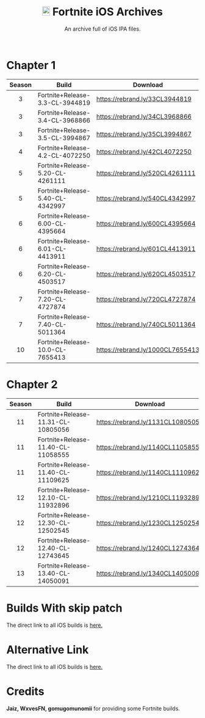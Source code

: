 
<div align=center>

# <img src="https://cdn.discordapp.com/attachments/751304558453719176/936194213199093810/rsz_1rsz_1apple_logo_greysvg.png" alt="Apple Logo" width="20" height="24"> Fortnite iOS Archives
An archive full of iOS IPA files.

</div>
<br>


# Chapter 1

| Season | Build | Download | 
| :---: | ----------- | ----------- | 
| 3 | Fortnite+Release-3.3-CL-3944819 | https://rebrand.ly/33CL3944819 |
| 3 | Fortnite+Release-3.4-CL-3968866 | https://rebrand.ly/34CL3968866 |
| 3 | Fortnite+Release-3.5-CL-3994867 | https://rebrand.ly/35CL3994867 |
| 4 | Fortnite+Release-4.2-CL-4072250 | https://rebrand.ly/42CL4072250 |
| 5 | Fortnite+Release-5.20-CL-4261111 | https://rebrand.ly/520CL4261111 |
| 5 | Fortnite+Release-5.40-CL-4342997 | https://rebrand.ly/540CL4342997 |
| 6 | Fortnite+Release-6.00-CL-4395664 | https://rebrand.ly/600CL4395664 |
| 6 | Fortnite+Release-6.01-CL-4413911 | https://rebrand.ly/601CL4413911 |
| 6 | Fortnite+Release-6.20-CL-4503517 | https://rebrand.ly/620CL4503517 |
| 7 | Fortnite+Release-7.20-CL-4727874 | https://rebrand.ly/720CL4727874 |
| 7 | Fortnite+Release-7.40-CL-5011364 | https://rebrand.ly/740CL5011364 |
| 10 | Fortnite+Release-10.0-CL-7655413 | https://rebrand.ly/1000CL7655413 |

# Chapter 2

| Season | Build | Download |
| :---: | ----------- | ----------- | 
| 11 | Fortnite+Release-11.31-CL-10805056 | https://rebrand.ly/1131CL10805056 |
| 11 | Fortnite+Release-11.40-CL-11058555 | https://rebrand.ly/1140CL11058555 |
| 11 | Fortnite+Release-11.40-CL-11109625 | https://rebrand.ly/1140CL11109625 |
| 12 | Fortnite+Release-12.10-CL-11932896 | https://rebrand.ly/1210CL11932896 |
| 12 | Fortnite+Release-12.30-CL-12502545 | https://rebrand.ly/1230CL12502545 |
| 12 | Fortnite+Release-12.40-CL-12743645 | https://rebrand.ly/1240CL12743645 |
| 13 | Fortnite+Release-13.40-CL-14050091 | https://rebrand.ly/1340CL14050091 |

# Builds With skip patch
The direct link to all iOS builds is [here.](https://drive.google.com/drive/folders/1QNtbjcFWLLdWGzjqdAERFlFtbRJkTSGm?usp=sharing)

# Alternative Link
The direct link to all iOS builds is [here.](https://drive.google.com/drive/folders/1-AE3T3YKpp5-KVZ-w38PtFm19Hj4G0pc?usp=share_link "Crunnie's iOS Archive")

# Credits
**Jaiz, WxvesFN, gomugomunomii** for providing some Fortnite builds.
